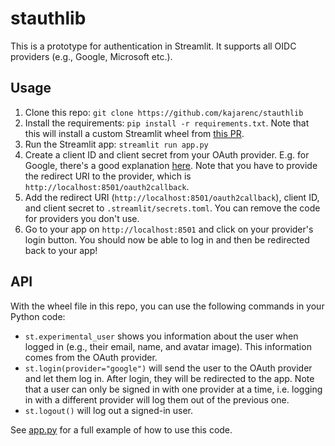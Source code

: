 # stauthlib

This is a prototype for authentication in Streamlit. It supports all OIDC providers (e.g., Google, Microsoft etc.).

## Usage

1. Clone this repo: `git clone https://github.com/kajarenc/stauthlib`
2. Install the requirements: `pip install -r requirements.txt`. Note that this will install a custom Streamlit wheel from [this PR](https://github.com/streamlit/streamlit/pull/8786/files).
3. Run the Streamlit app: `streamlit run app.py`
4. Create a client ID and client secret from your OAuth provider. E.g. for Google, there's a good explanation [here](https://developers.google.com/identity/gsi/web/guides/get-google-api-clientid). Note that you have to provide the redirect URI to the provider, which is `http://localhost:8501/oauth2callback`.
5. Add the redirect URI (`http://localhost:8501/oauth2callback`), client ID, and client secret to `.streamlit/secrets.toml`. You can remove the code for providers you don't use.
6. Go to your app on `http://localhost:8501` and click on your provider's login button. You should now be able to log in and then be redirected back to your app!

## API

With the wheel file in this repo, you can use the following commands in your Python code:

- `st.experimental_user` shows you information about the user when logged in (e.g., their email, name, and avatar image). This information comes from the OAuth provider.
- `st.login(provider="google")` will send the user to the OAuth provider and let them log in. After login, they will be redirected to the app. Note that a user can only be signed in with one provider at a time, i.e. logging in with a different provider will log them out of the previous one.
- `st.logout()` will log out a signed-in user.

See [app.py](https://github.com/kajarenc/stauthlib/blob/main/app.py) for a full example of how to use this code.
